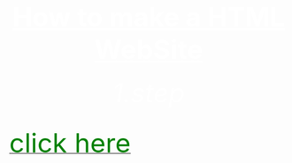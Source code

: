 <html>
<head>
	<title>f.s.</title>
</head>



<body  background="R (1).jpeg">
        <center><h1><font size="120"><font color="white"><u>How to make a HTML WebSite</u></font></font></h1></center>
	<center><h6><font size="10"><font color="white">1.step</font></font></h6></center>
        <center><h6><font size="10"><font color="white"></font></font></h6></center>
<a href="https://bulbuwad.github.io/Bulbuwa.GitHub.io/"><font size="8"><font color="green">click here</font></font></a>
</body>
</html>
